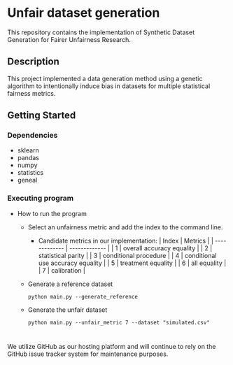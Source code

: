 # Unfair dataset generation

This repository contains the implementation of Synthetic Dataset Generation for Fairer Unfairness Research.


## Description
This project implemented a data generation method using a genetic algorithm to intentionally induce bias in datasets for multiple statistical fairness metrics.

## Getting Started

### Dependencies
* sklearn
* pandas
* numpy
* statistics
* geneal

### Executing program

* How to run the program

   * Select an unfairness metric and add the index to the command line.
      * Candidate metrics in our implementation:
        | Index  | Metrics |
        | ------------- | ------------- |
        | 1  | overall accuracy equality  |
        | 2  | statistical parity  |
        | 3  | conditional procedure  |
        | 4  | conditional use accuracy equality  |
        | 5  | treatment equality  |
        | 6  | all equality  |
        | 7  | calibration  |

   * Generate a reference dataset
     ```
     python main.py --generate_reference
     ```
  * Generate the unfair dataset
    ```
    python main.py --unfair_metric 7 --dataset "simulated.csv"
    ```



# 
We utilize GitHub as our hosting platform and will continue to rely on the GitHub issue tracker system for maintenance purposes.
